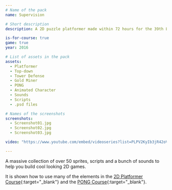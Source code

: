 ```yaml
---
# Name of the pack
name: Supervision

# Short description
description: A 2D puzzle platformer made within 72 hours for the 39th Ludum Dare.

is-for-course: true
game: true
year: 2016

# List of assets in the pack
assets:
  - Platformer
  - Top-down
  - Tower Defense
  - Gold Miner
  - PONG
  - Animated Character
  - Sounds
  - Scripts
  - .psd files

# Names of the screenshots
screenshots:
  - Screenshot01.jpg
  - Screenshot02.jpg
  - Screenshot03.jpg

video: "https://www.youtube.com/embed/videoseries?list=PLPV2KyIb3jR42oVBU6K2DIL6Y22Ry9J1c"

---
```


A massive collection of over 50 sprites, scripts and a bunch of sounds to help you build cool looking 2D games.

It is shown how to use many of the elements in the [2D Platformer Course](https://www.youtube.com/playlist?list=PLPV2KyIb3jR42oVBU6K2DIL6Y22Ry9J1c){:target="_blank"} and the [PONG Course](https://www.youtube.com/playlist?list=PLPV2KyIb3jR4_IYZY2V0G3IUYcx1zZkJe){:target="_blank"}. 
